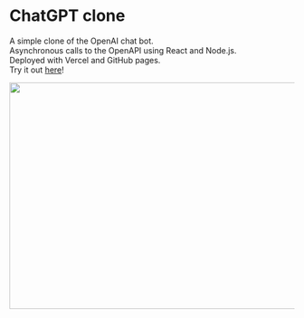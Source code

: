 # ChatGPT clone
A simple clone of the OpenAI chat bot. 
<br>Asynchronous calls to the OpenAPI using React and Node.js. 
<br>Deployed with Vercel and GitHub pages.
<br>Try it out <a href="https://kbdv.github.io/chagpt-clone-react-nodejs/">here</a>!

<a href="#"><img src="https://github-production-user-asset-6210df.s3.amazonaws.com/113033203/257285303-ec93d37e-c02e-4eaa-a845-c1ad90f65d55.png?X-Amz-Algorithm=AWS4-HMAC-SHA256&X-Amz-Credential=AKIAIWNJYAX4CSVEH53A%2F20230731%2Fus-east-1%2Fs3%2Faws4_request&X-Amz-Date=20230731T163143Z&X-Amz-Expires=300&X-Amz-Signature=786bbf844509f3343a2965d08b80acc68e5044067c613512d21ec361fdbc8a6f&X-Amz-SignedHeaders=host&actor_id=113033203&key_id=0&repo_id=672995209" width="824px" height="400px" /></a>

